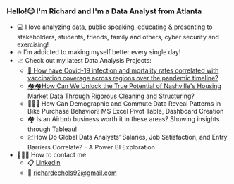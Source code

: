 ### Hello!😉 I'm Richard and I'm a Data Analyst from Atlanta
* 💻 I love analyzing data, public speaking, educating & presenting to stakeholders, students, friends, family and others, cyber security and exercising!
* 🔥 I’m addicted to making myself better every single day!
* 📈 Check out my latest Data Analysis Projects:
    * [🦠 How have Covid-19 infection and mortality rates correlated with vaccination coverage across regions over the pandemic timeline?](https://github.com/RichardEchols/How-have-Covid-19-infection-and-mortality-rates-correlated-with-vaccination-coverage-across-regions-)
    * [🏘️🏘️How Can We Unlock the True Potential of Nashville's Housing Market Data Through Rigorous Cleaning and Structuring?](https://github.com/RichardEchols/nashvillehousingproject/tree/main)
    * 🚴🏿‍♂️ How Can Demographic and Commute Data Reveal Patterns in Bike Purchase Behavior? MS Excel Pivot Table, Dashboard Creation
    * 🏘️ Is an Airbnb business worth it in these areas? Showing insights through Tableau!
    * 💹How Do Global Data Analysts’ Salaries, Job Satisfaction, and Entry Barriers Correlate? - A Power BI Exploration
* 👨🏿‍💼 How to contact me:
    * 📋 [Linkedin](https://www.linkedin.com/in/richard-echols/)
    * 📧 richardechols92@gmail.com
